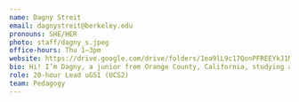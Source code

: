 ```yaml
---
name: Dagny Streit
email: dagnystreit@berkeley.edu
pronouns: SHE/HER
photo: staff/dagny_s.jpeg
office-hours: Thu 1–3pm
website: https://drive.google.com/drive/folders/1ea9lL9c17QonPFREEYkJ1MaAJTrqSoFA?usp=sharing
bio: Hi! I’m Dagny, a junior from Orange County, California, studying applied mathematics and computer science. Outside of class, I enjoy baking, reading, and traveling!
role: 20-hour Lead uGSI (UCS2)
team: Pedagogy
---
```


